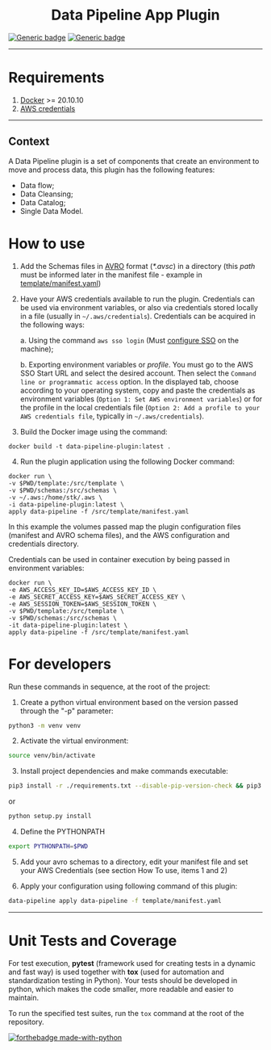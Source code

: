 <h1 align="center">
  <br>
  Data Pipeline App Plugin
</h1>

[![Generic badge](https://img.shields.io/badge/python-3.9.0-darkgreen.svg)](https://shields.io/)
[![Generic badge](https://img.shields.io/badge/nodejs-16.13.0-purple.svg)](https://shields.io/)

---

# Requirements

1. [Docker](https://www.docker.com/) >= 20.10.10
2. [AWS credentials](https://docs.aws.amazon.com/cli/latest/userguide/cli-configure-files.html)

---

## Context

A Data Pipeline plugin is a set of components that create an environment to move and process data, this plugin has the following features:

- Data flow;
- Data Cleansing;
- Data Catalog;
- Single Data Model.

# How to use

1. Add the Schemas files in [AVRO](https://avro.apache.org/docs/current/) format (_\*.avsc_) in a directory (this _path_ must be informed later in the manifest file - example in [template/manifest.yaml](template/manifest.yaml))

2. Have your AWS credentials available to run the plugin. Credentials can be used via environment variables, or also via credentials stored locally in a file (usually in `~/.aws/credentials`). Credentials can be acquired in the following ways:

   a. Using the command `aws sso login` (Must [configure SSO](https://docs.aws.amazon.com/cli/latest/userguide/cli-configure-sso.html) on the machine);

   b. Exporting environment variables or _profile_. You must go to the AWS SSO Start URL and select the desired account. Then select the `Command line or programmatic access` option. In the displayed tab, choose according to your operating system, copy and paste the credentials as environment variables (`Option 1: Set AWS environment variables`) or for the profile in the local credentials file (`Option 2: Add a profile to your AWS credentials file`, typically in `~/.aws/credentials`).

3. Build the Docker image using the command:

```
docker build -t data-pipeline-plugin:latest .
```

4. Run the plugin application using the following Docker command:

```
docker run \
-v $PWD/template:/src/template \
-v $PWD/schemas:/src/schemas \
-v ~/.aws:/home/stk/.aws \
-i data-pipeline-plugin:latest \
apply data-pipeline -f /src/template/manifest.yaml
```

In this example the volumes passed map the plugin configuration files (manifest and AVRO schema files), and the AWS configuration and credentials directory.

Credentials can be used in container execution by being passed in environment variables:

```
docker run \
-e AWS_ACCESS_KEY_ID=$AWS_ACCESS_KEY_ID \
-e AWS_SECRET_ACCESS_KEY=$AWS_SECRET_ACCESS_KEY \
-e AWS_SESSION_TOKEN=$AWS_SESSION_TOKEN \
-v $PWD/template:/src/template \
-v $PWD/schemas:/src/schemas \
-it data-pipeline-plugin:latest \
apply data-pipeline -f /src/template/manifest.yaml
```

# For developers

Run these commands in sequence, at the root of the project:

1. Create a python virtual environment based on the version passed through the "-p" parameter:

```sh
python3 -m venv venv
```

2. Activate the virtual environment:

```sh
source venv/bin/activate
```

3. Install project dependencies and make commands executable:

```sh
pip3 install -r ./requirements.txt --disable-pip-version-check && pip3 install --editable .
```

or

```sh
python setup.py install
```

4. Define the PYTHONPATH

```sh
export PYTHONPATH=$PWD
```

5. Add your avro schemas to a directory, edit your manifest file and set your AWS Credentials (see section How To use, items 1 and 2)

6. Apply your configuration using following command of this plugin:

```sh
data-pipeline apply data-pipeline -f template/manifest.yaml
```

---

# Unit Tests and Coverage

For test execution, **pytest** (framework used for creating tests in a dynamic and fast way) is used together with **tox** (used for automation and standardization testing in Python). Your tests should be developed in python, which makes the code smaller, more readable and easier to maintain.

To run the specified test suites, run the `tox` command at the root of the repository.

[![forthebadge made-with-python](http://ForTheBadge.com/images/badges/made-with-python.svg)](https://www.python.org/)
